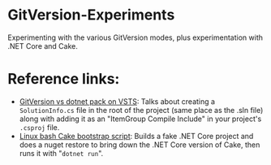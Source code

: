 # GitVersion-Experiments

Experimenting with the various GitVersion modes, plus experimentation with .NET Core and Cake.

# Reference links:

- [GitVersion vs dotnet pack on VSTS](https://tech.trailmax.info/2017/11/gitversion-vs-dotnet-pack-on-vsts/): 
Talks about creating a `SolutionInfo.cs` file in the root of the project (same place as the .sln file) along with adding it as an "ItemGroup Compile Include" in your project's `.csproj` file.
- [Linux bash Cake bootstrap script](https://gist.github.com/SamuelDebruyn/78a6107cc5dbe89f422a0d1c24435dd7): Builds a fake .NET Core project and does a nuget restore to bring down the .NET Core version of Cake, then runs it with "`dotnet run`".

